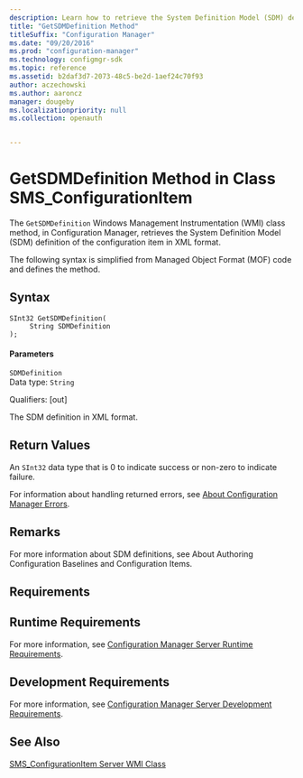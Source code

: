 ```yaml
---
description: Learn how to retrieve the System Definition Model (SDM) definition of the configuration item in XML format using GetSDMDefinition class method.
title: "GetSDMDefinition Method"
titleSuffix: "Configuration Manager"
ms.date: "09/20/2016"
ms.prod: "configuration-manager"
ms.technology: configmgr-sdk
ms.topic: reference
ms.assetid: b2daf3d7-2073-48c5-be2d-1aef24c70f93
author: aczechowski
ms.author: aaroncz
manager: dougeby
ms.localizationpriority: null
ms.collection: openauth


---
```

# GetSDMDefinition Method in Class SMS_ConfigurationItem
The `GetSDMDefinition` Windows Management Instrumentation (WMI) class method, in Configuration Manager, retrieves the System Definition Model (SDM) definition of the configuration item in XML format.  

 The following syntax is simplified from Managed Object Format (MOF) code and defines the method.  

## Syntax  

```  
SInt32 GetSDMDefinition(  
     String SDMDefinition  
);  
```  

#### Parameters  
 `SDMDefinition`  
 Data type: `String`  

 Qualifiers: [out]  

 The SDM definition in XML format.  

## Return Values  
 An `SInt32` data type that is 0 to indicate success or non-zero to indicate failure.  

 For information about handling returned errors, see [About Configuration Manager Errors](../../../develop/core/understand/about-configuration-manager-errors.md).  

## Remarks  
 For more information about SDM definitions, see About Authoring Configuration Baselines and Configuration Items.  

## Requirements  

## Runtime Requirements  
 For more information, see [Configuration Manager Server Runtime Requirements](../../../develop/core/reqs/server-runtime-requirements.md).  

## Development Requirements  
 For more information, see [Configuration Manager Server Development Requirements](../../../develop/core/reqs/server-development-requirements.md).  

## See Also  
 [SMS_ConfigurationItem Server WMI Class](../../../develop/reference/compliance/sms_configurationitem-server-wmi-class.md)
